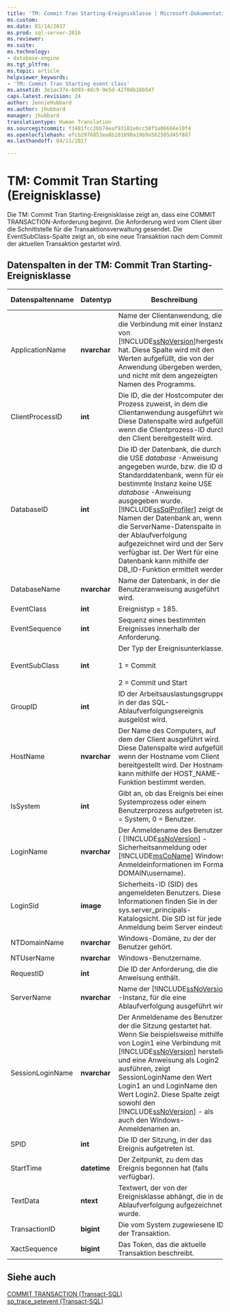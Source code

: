 ```yaml
---
title: 'TM: Commit Tran Starting-Ereignisklasse | Microsoft-Dokumentation'
ms.custom: 
ms.date: 03/14/2017
ms.prod: sql-server-2016
ms.reviewer: 
ms.suite: 
ms.technology:
- database-engine
ms.tgt_pltfrm: 
ms.topic: article
helpviewer_keywords:
- 'TM: Commit Tran Starting event class'
ms.assetid: 3e1ac37e-6093-4dc9-9e5d-4270db18b547
caps.latest.revision: 24
author: JennieHubbard
ms.author: jhubbard
manager: jhubbard
translationtype: Human Translation
ms.sourcegitcommit: f3481fcc2bb74eaf93182e6cc58f5a06666e10f4
ms.openlocfilehash: efcb2976853ea8b101690a19b9a562505d45f887
ms.lasthandoff: 04/11/2017

---
```

# <a name="tm-commit-tran-starting-event-class"></a>TM: Commit Tran Starting (Ereignisklasse)
  Die TM: Commit Tran Starting-Ereignisklasse zeigt an, dass eine COMMIT TRANSACTION-Anforderung beginnt. Die Anforderung wird vom Client über die Schnittstelle für die Transaktionsverwaltung gesendet. Die EventSubClass-Spalte zeigt an, ob eine neue Transaktion nach dem Commit der aktuellen Transaktion gestartet wird.  
  
## <a name="tm-commit-tran-starting-event-class-data-columns"></a>Datenspalten in der TM: Commit Tran Starting-Ereignisklasse  
  
|Datenspaltenname|Datentyp|Beschreibung|Column ID|Filterbar|  
|----------------------|---------------|-----------------|---------------|----------------|  
|ApplicationName|**nvarchar**|Name der Clientanwendung, die die Verbindung mit einer Instanz von [!INCLUDE[ssNoVersion](../../includes/ssnoversion-md.md)]hergestellt hat. Diese Spalte wird mit den Werten aufgefüllt, die von der Anwendung übergeben werden, und nicht mit dem angezeigten Namen des Programms.|10|ja|  
|ClientProcessID|**int**|Die ID, die der Hostcomputer dem Prozess zuweist, in dem die Clientanwendung ausgeführt wird. Diese Datenspalte wird aufgefüllt, wenn die Clientprozess-ID durch den Client bereitgestellt wird.|9|ja|  
|DatabaseID|**int**|Die ID der Datenbank, die durch die USE *database* -Anweisung angegeben wurde, bzw. die ID der Standarddatenbank, wenn für eine bestimmte Instanz keine USE *database* -Anweisung ausgegeben wurde. [!INCLUDE[ssSqlProfiler](../../includes/sssqlprofiler-md.md)] zeigt den Namen der Datenbank an, wenn die ServerName-Datenspalte in der Ablaufverfolgung aufgezeichnet wird und der Server verfügbar ist. Der Wert für eine Datenbank kann mithilfe der DB_ID-Funktion ermittelt werden.|3|ja|  
|DatabaseName|**nvarchar**|Name der Datenbank, in der die Benutzeranweisung ausgeführt wird.|35|ja|  
|EventClass|**int**|Ereignistyp = 185.|27|Nein|  
|EventSequence|**int**|Sequenz eines bestimmten Ereignisses innerhalb der Anforderung.|51|Nein|  
|EventSubClass|**int**|Der Typ der Ereignisunterklasse.<br /><br /> 1 = Commit<br /><br /> 2 = Commit und Start|21|ja|  
|GroupID|**int**|ID der Arbeitsauslastungsgruppe, in der das SQL-Ablaufverfolgungsereignis ausgelöst wird.|66|ja|  
|HostName|**nvarchar**|Der Name des Computers, auf dem der Client ausgeführt wird. Diese Datenspalte wird aufgefüllt, wenn der Hostname vom Client bereitgestellt wird. Der Hostname kann mithilfe der HOST_NAME-Funktion bestimmt werden.|8|ja|  
|IsSystem|**int**|Gibt an, ob das Ereignis bei einem Systemprozess oder einem Benutzerprozess aufgetreten ist. 1 = System, 0 = Benutzer.|60|ja|  
|LoginName|**nvarchar**|Der Anmeldename des Benutzers ( [!INCLUDE[ssNoVersion](../../includes/ssnoversion-md.md)] -Sicherheitsanmeldung oder [!INCLUDE[msCoName](../../includes/msconame-md.md)] Windows-Anmeldeinformationen im Format DOMAIN\username).|11|ja|  
|LoginSid|**image**|Sicherheits-ID (SID) des angemeldeten Benutzers. Diese Informationen finden Sie in der sys.server_principals-Katalogsicht. Die SID ist für jede Anmeldung beim Server eindeutig.|41|ja|  
|NTDomainName|**nvarchar**|Windows-Domäne, zu der der Benutzer gehört.|7|ja|  
|NTUserName|**nvarchar**|Windows-Benutzername.|6|ja|  
|RequestID|**int**|Die ID der Anforderung, die die Anweisung enthält.|49|ja|  
|ServerName|**nvarchar**|Name der [!INCLUDE[ssNoVersion](../../includes/ssnoversion-md.md)] -Instanz, für die eine Ablaufverfolgung ausgeführt wird.|26|Nein|  
|SessionLoginName|**nvarchar**|Der Anmeldename des Benutzers, der die Sitzung gestartet hat. Wenn Sie beispielsweise mithilfe von Login1 eine Verbindung mit [!INCLUDE[ssNoVersion](../../includes/ssnoversion-md.md)] herstellen und eine Anweisung als Login2 ausführen, zeigt SessionLoginName den Wert Login1 an und LoginName den Wert Login2. Diese Spalte zeigt sowohl den [!INCLUDE[ssNoVersion](../../includes/ssnoversion-md.md)] - als auch den Windows-Anmeldenamen an.|64|ja|  
|SPID|**int**|Die ID der Sitzung, in der das Ereignis aufgetreten ist.|12|ja|  
|StartTime|**datetime**|Der Zeitpunkt, zu dem das Ereignis begonnen hat (falls verfügbar).|14|ja|  
|TextData|**ntext**|Textwert, der von der Ereignisklasse abhängt, die in der Ablaufverfolgung aufgezeichnet wurde.|1|ja|  
|TransactionID|**bigint**|Die vom System zugewiesene ID der Transaktion.|4|ja|  
|XactSequence|**bigint**|Das Token, das die aktuelle Transaktion beschreibt.|50|ja|  
  
## <a name="see-also"></a>Siehe auch  
 [COMMIT TRANSACTION &#40;Transact-SQL&#41;](../../t-sql/language-elements/commit-transaction-transact-sql.md)   
 [sp_trace_setevent &#40;Transact-SQL&#41;](../../relational-databases/system-stored-procedures/sp-trace-setevent-transact-sql.md)  
  
  
